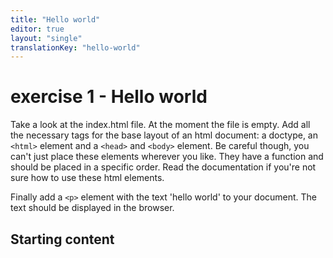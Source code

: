 ```yaml
---
title: "Hello world"
editor: true
layout: "single"
translationKey: "hello-world"
---
```


# exercise 1 - Hello world

Take a look at the index.html file. At the moment the file is empty. Add all the necessary tags for the base layout of an html document: a doctype, an `<html>` element and a `<head>` and `<body>` element. Be careful though, you can't just place these elements wherever you like. They have a function and should be placed in a specific order.
Read the documentation if you're not sure how to use these html elements.

Finally add a `<p>` element with the text 'hello world' to your document. The text should be displayed in the browser.


## Starting content

```html 

```
